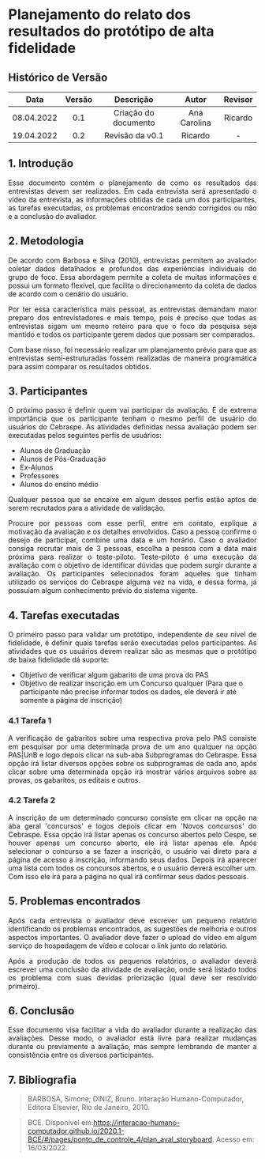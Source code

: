 # Planejamento do relato dos resultados do protótipo de alta fidelidade

## Histórico de Versão

|    Data    | Versão |      Descrição       |  Autor  |   Revisor    |
| :--------: | :----: | :------------------: | :-----: | :----------: |
| 08.04.2022 |  0.1   | Criação do documento | Ana Carolina | Ricardo |
| 19.04.2022 |  0.2   | Revisão da v0.1 | Ricardo | - |

## 1. Introdução
<p style="text-align: justify;">Esse documento contém o planejamento de como os resultados das entrevistas devem ser realizados. Em cada entrevista será apresentado o vídeo da entrevista, as informações obtidas de cada um dos participantes, as tarefas executadas, os problemas encontrados sendo corrigidos ou não e a conclusão do avaliador.
</p>

## 2. Metodologia
<p style="text-align: justify;">De acordo com Barbosa e Silva (2010), entrevistas permitem ao avaliador coletar dados detalhados e profundos das experiências individuais do grupo de foco. Essa abordagem permite a coleta de muitas informações e possui um formato flexível, que facilita o direcionamento da coleta de dados de acordo com o cenário do usuário.
</p>

<p style="text-align: justify;">Por ter essa característica mais pessoal, as entrevistas demandam maior preparo dos entrevistadores e mais tempo, pois é preciso que todas as entrevistas sigam um mesmo roteiro para que o foco da pesquisa seja mantido e todos os participante gerem dados que possam ser comparados.
</p>

<p style="text-align: justify;">Com base nisso, foi necessário realizar um planejamento prévio para que as entrevistas semi-estruturadas fossem realizadas de maneira programática para assim comparar os resultados obtidos.
</p>

## 3. Participantes
<p style="text-align: justify;">O próximo passo é definir quem vai participar da avaliação. É de extrema importância que os participante tenham o mesmo perfil de usuário do usuários do Cebraspe. As atividades definidas nessa avaliação podem ser executadas pelos seguintes perfis de usuários:
</p>

- Alunos de Graduação
- Alunos de Pós-Graduação
- Ex-Alunos
- Professores
- Alunos do ensino médio

<p style="text-align: justify;">Qualquer pessoa que se encaixe em algum desses perfis estão aptos de serem recrutados para a atividade de validação.</p>

<p style="text-align: justify;">Procure por pessoas com esse perfil, entre em contato, explique a motivação da avaliação e os detalhes envolvidos. Caso a pessoa confirme o desejo de participar, combine uma data e um horário. Caso o avaliador consiga recrutar mais de 3 pessoas, escolha a pessoa com a data mais próxima para realizar o teste-piloto. Teste-piloto é uma execução da avaliação com o objetivo de identificar dúvidas que podem surgir durante a avaliação. Os participantes selecionados foram aqueles que tinham utilizado os serviços do Cebraspe alguma vez na vida, e dessa forma, já possuíam algum conhecimento prévio do sistema vigente.
</p>

## 4. Tarefas executadas

<p style="text-align: justify;">O primeiro passo para validar um protótipo, independente de seu nível de fidelidade, é definir quais tarefas serão executadas pelos participantes. As atividades que os usuários devem realizar são as mesmas que o protótipo de baixa fidelidade dá suporte:
</p>

- Objetivo de verificar algum gabarito de uma prova do PAS
- Objetivo de realizar inscrição em um Concurso qualquer (Para que o participante não precise informar todos os dados, ele deverá ir até somente a página de inscrição)

### 4.1 Tarefa 1

<p style="text-align: justify;">A verificação de gabaritos sobre uma respectiva prova pelo PAS consiste em pesquisar por uma determinada prova de um ano qualquer na opção PAS|UnB e logo depois clicar na sub-aba Subprogramas do Cebraspe. Essa opção irá listar diversos opções sobre os subprogramas de cada ano, após clicar sobre uma determinada opção irá mostrar vários arquivos sobre as provas, os gabaritos, os editais e outros.
</p>

### 4.2 Tarefa 2
<p style="text-align: justify;">A inscrição de um determinado concurso consiste em clicar na opção na aba geral 'concursos' e logos depois clicar em 'Novos concursos' do Cebraspe. Essa opção irá listar apenas os concurso abertos pelo Cespe, se houver apenas um concurso aberto, ele irá listar apenas ele. Após selecionar o concurso a se fazer a inscrição, o usuário vai direto para a página de acesso a inscrição, informando seus dados. Depois irá aparecer uma lista com todos os concursos abertos, e o usuário deverá escolher um. Com isso ele irá para a página no qual irá confirmar seus dados pessoais.
</p>

## 5. Problemas encontrados
<p style="text-align: justify;">Após cada entrevista o avaliador deve escrever um pequeno relatório identificando os problemas encontrados, as sugestões de melhoria e outros aspectos importantes. O avaliador deve fazer o upload do vídeo em algum serviço de hospedagem de vídeo e colocar o link junto do relatório.
</p>

<p style="text-align: justify;">Após a produção de todos os pequenos relatórios, o avaliador deverá escrever uma conclusão da atividade de avaliação, onde será listado todos os problema com suas devidas priorização (qual deve ser resolvido primeiro).
</p>

## 6. Conclusão

<p style="text-align: justify;">Esse documento visa facilitar a vida do avaliador durante a realização das avaliações. Desse modo, o avaliador está livre para realizar mudanças durante ou previamente a avaliação, mas sempre lembrando de manter a consistência entre os diversos participantes.
</p>

## 7. Bibliografia

>BARBOSA, Simone; DINIZ, Bruno. Interação Humano-Computador, Editora Elsevier, Rio de Janeiro, 2010.

>BCE. Disponível em:https://interacao-humano-computador.github.io/2020.1-BCE/#/pages/ponto_de_controle_4/plan_aval_storyboard. Acesso em: 16/03/2022.
